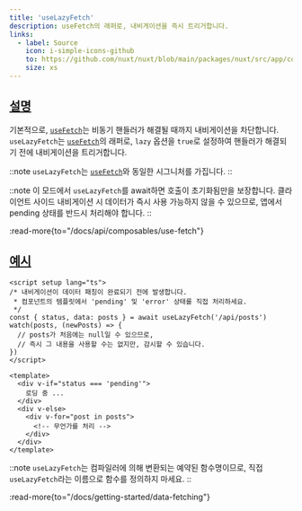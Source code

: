 ```yaml
---
title: 'useLazyFetch'
description: useFetch의 래퍼로, 내비게이션을 즉시 트리거합니다.
links:
  - label: Source
    icon: i-simple-icons-github
    to: https://github.com/nuxt/nuxt/blob/main/packages/nuxt/src/app/composables/fetch.ts
    size: xs
---
```


## [설명](#description)

기본적으로, [`useFetch`](/docs/api/composables/use-fetch)는 비동기 핸들러가 해결될 때까지 내비게이션을 차단합니다. `useLazyFetch`는 [`useFetch`](/docs/api/composables/use-fetch)의 래퍼로, `lazy` 옵션을 `true`로 설정하여 핸들러가 해결되기 전에 내비게이션을 트리거합니다.

::note
`useLazyFetch`는 [`useFetch`](/docs/api/composables/use-fetch)와 동일한 시그니처를 가집니다.
::

::note
이 모드에서 `useLazyFetch`를 await하면 호출이 초기화됨만을 보장합니다. 클라이언트 사이드 내비게이션 시 데이터가 즉시 사용 가능하지 않을 수 있으므로, 앱에서 pending 상태를 반드시 처리해야 합니다.
::

:read-more{to="/docs/api/composables/use-fetch"}

## [예시](#example)

```vue [pages/index.vue]
<script setup lang="ts">
/* 내비게이션이 데이터 패칭이 완료되기 전에 발생합니다.
 * 컴포넌트의 템플릿에서 'pending' 및 'error' 상태를 직접 처리하세요.
 */
const { status, data: posts } = await useLazyFetch('/api/posts')
watch(posts, (newPosts) => {
  // posts가 처음에는 null일 수 있으므로,
  // 즉시 그 내용을 사용할 수는 없지만, 감시할 수 있습니다.
})
</script>

<template>
  <div v-if="status === 'pending'">
    로딩 중 ...
  </div>
  <div v-else>
    <div v-for="post in posts">
      <!-- 무언가를 처리 -->
    </div>
  </div>
</template>
```

::note
`useLazyFetch`는 컴파일러에 의해 변환되는 예약된 함수명이므로, 직접 `useLazyFetch`라는 이름으로 함수를 정의하지 마세요.
::

:read-more{to="/docs/getting-started/data-fetching"}
